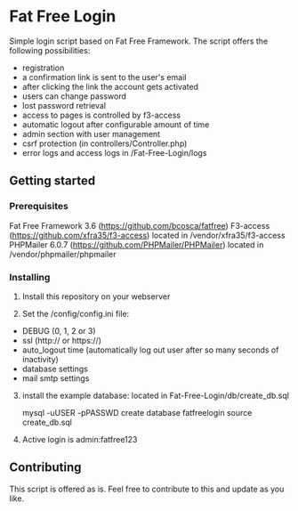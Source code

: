 # Fat Free Login

Simple login script based on Fat Free Framework.
The script offers the following possibilities: 
- registration 
- a confirmation link is sent to the user's email 
- after clicking the link the account gets activated
- users can change password
- lost password retrieval
- access to pages is controlled by f3-access
- automatic logout after configurable amount of time 
- admin section with user management
- csrf protection (in controllers/Controller.php)
- error logs and access logs in /Fat-Free-Login/logs

## Getting started

### Prerequisites

Fat Free Framework 3.6 (https://github.com/bcosca/fatfree)
F3-access (https://github.com/xfra35/f3-access) located in /vendor/xfra35/f3-access
PHPMailer 6.0.7 (https://github.com/PHPMailer/PHPMailer) located in /vendor/phpmailer/phpmailer

### Installing

1. Install this repository on your webserver

2. Set the /config/config.ini file:
- DEBUG (0, 1, 2 or 3)
- ssl (http:// or https://)
- auto_logout time (automatically log out user after so many seconds of inactivity)
- database settings
- mail smtp settings

3. install the example database: located in Fat-Free-Login/db/create_db.sql
	
	mysql -uUSER -pPASSWD
	create database fatfreelogin
	source create_db.sql

4. Active login is admin:fatfree123


## Contributing
This script is offered as is. 
Feel free to contribute to this and update as you like.
